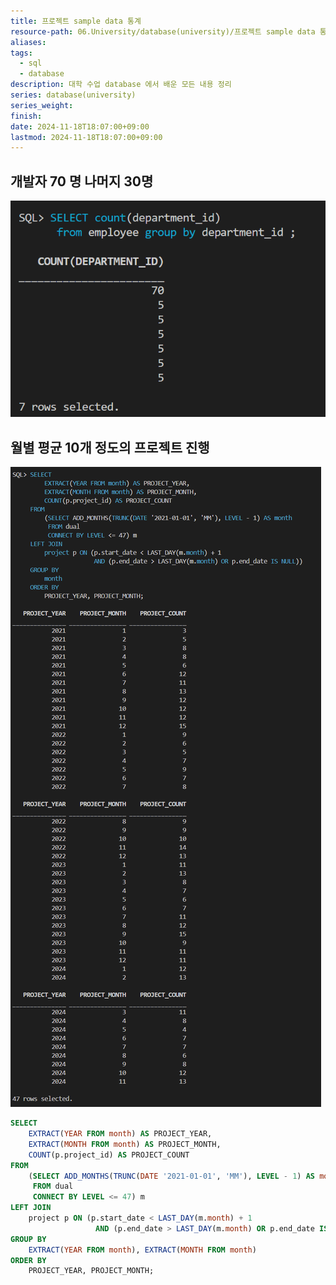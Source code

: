 ```yaml
---
title: 프로젝트 sample data 통계
resource-path: 06.University/database(university)/프로젝트 sample data 통계.md
aliases:
tags:
  - sql
  - database
description: 대학 수업 database 에서 배운 모든 내용 정리
series: database(university)
series_weight:
finish:
date: 2024-11-18T18:07:00+09:00
lastmod: 2024-11-18T18:07:00+09:00
---
```

## 개발자 70 명 나머지 30명
![](../../08.media/20241118165348.png)

## 월별 평균 10개 정도의 프로젝트 진행
![Pasted image 20241118201393](../../08.media/20241118201393.png)


```sql
SELECT
    EXTRACT(YEAR FROM month) AS PROJECT_YEAR,
    EXTRACT(MONTH FROM month) AS PROJECT_MONTH,
    COUNT(p.project_id) AS PROJECT_COUNT
FROM
    (SELECT ADD_MONTHS(TRUNC(DATE '2021-01-01', 'MM'), LEVEL - 1) AS month
     FROM dual
     CONNECT BY LEVEL <= 47) m
LEFT JOIN
    project p ON (p.start_date < LAST_DAY(m.month) + 1
                   AND (p.end_date > LAST_DAY(m.month) OR p.end_date IS NULL))
GROUP BY
    EXTRACT(YEAR FROM month), EXTRACT(MONTH FROM month)
ORDER BY
    PROJECT_YEAR, PROJECT_MONTH;
```